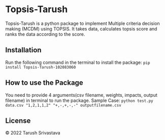 # Topsis-Tarush
Topsis-Tarush is a python package to implement Multiple criteria decision making (MCDM) using TOPSIS. It takes data, calculates topsis score and ranks the data according to the score.

## Installation
Run the following command in the terminal to install the package:
```pip install Topsis-Tarush-102083060```

## How to use the Package
You need to provide 4 arguments(csv filename, weights, impacts, output filename) in terminal to run the package.
Sample Case:
```python test.py data.csv "1,2,1,1,2" "+,-,+,-,-" outputfilename.csv```

## License

© 2022 Tarush Srivastava


